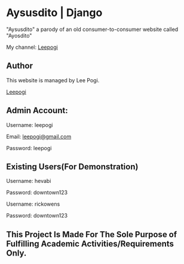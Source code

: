 # Aysusdito | Django

"Aysusdito" a parody of an old consumer-to-consumer website called "Ayosdito"

My channel:
[Leepogi](https://www.youtube.com/watch?v=oHg5SJYRHA0)

## Author
This website is managed by Lee Pogi.

[Leepogi](https://www.youtube.com/watch?v=oHg5SJYRHA0)

## Admin Account:

Username: leepogi

Email: leepogi@gmail.com

Password: leepogi

## Existing Users(For Demonstration)

Username: hevabi

Password: downtown123

Username: rickowens

Password: downtown123




## This Project Is Made For The Sole Purpose of Fulfilling Academic Activities/Requirements Only.